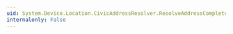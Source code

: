 ```yaml
---
uid: System.Device.Location.CivicAddressResolver.ResolveAddressCompleted
internalonly: False
---
```

